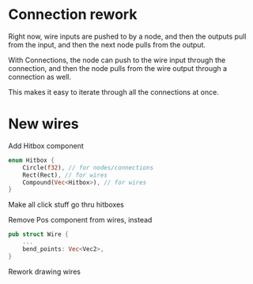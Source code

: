 # Connection rework

Right now, wire inputs are pushed to by a node, and then the outputs pull from the input, and then the next node pulls from the output.

With Connections, the node can push to the wire input through the connection, and then the node pulls from the wire output through a connection as well.

This makes it easy to iterate through all the connections at once.

# New wires

Add Hitbox component

```rs
enum Hitbox {
    Circle(f32), // for nodes/connections
    Rect(Rect), // for wires
    Compound(Vec<Hitbox>), // for wires
}
```

Make all click stuff go thru hitboxes

Remove Pos component from wires, instead

```rs
pub struct Wire {
    ...
    bend_points: Vec<Vec2>,
}
```

Rework drawing wires
